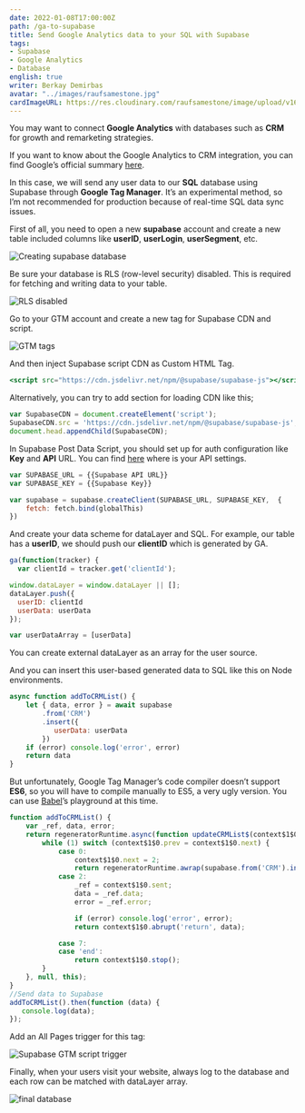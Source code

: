 ```yaml
---
date: 2022-01-08T17:00:00Z
path: /ga-to-supabase
title: Send Google Analytics data to your SQL with Supabase
tags:
- Supabase
- Google Analytics
- Database
english: true
writer: Berkay Demirbas
avatar: "../images/raufsamestone.jpg"
cardImageURL: https://res.cloudinary.com/raufsamestone/image/upload/v1641651292/blog-contents/ga-to-supabase/as26n3xtsm4alah4onro.png
---
```


You may want to connect **Google Analytics** with databases such as **CRM** for growth and remarketing strategies.

If you want to know about the Google Analytics to CRM integration, you can find Google’s official summary [here](https://developers.google.com/analytics/solutions/crm-integration). 

In this case, we will send any user data to our **SQL** database using Supabase through **Google Tag Manager**. It’s an experimental method, so I’m not recommended for production because of real-time SQL data sync issues. 

First of all, you need to open a new **supabase** account and create a new table included columns like **userID**, **userLogin**, **userSegment**, etc.

![Creating supabase database](https://res.cloudinary.com/raufsamestone/image/upload/v1641650194/blog-contents/ga-to-supabase/ft5uudyh1xda9sbjyrz6.png)

Be sure your database is RLS (row-level security) disabled. This is required for fetching and writing data to your table.

![RLS disabled](https://res.cloudinary.com/raufsamestone/image/upload/v1641650223/blog-contents/ga-to-supabase/af2fxldizy2htmtve7j2.png)

Go to your GTM account and create a new tag for Supabase CDN and script. 

![GTM tags](https://res.cloudinary.com/raufsamestone/image/upload/v1641650230/blog-contents/ga-to-supabase/ouqrkepawjecysyi4anm.png)

And then inject Supabase script CDN as Custom HTML Tag.

```jsx
<script src="https://cdn.jsdelivr.net/npm/@supabase/supabase-js"></script>
```

Alternatively, you can try to add <head> section for loading CDN like this;

```jsx
var SupabaseCDN = document.createElement('script');
SupabaseCDN.src = 'https://cdn.jsdelivr.net/npm/@supabase/supabase-js';
document.head.appendChild(SupabaseCDN);
```

In Supabase Post Data Script, you should set up for auth configuration like **Key** and **API** URL. You can find [here](https://supabase.com/docs/guides/api) where is your API settings.

```jsx
var SUPABASE_URL = {{Supabase API URL}}
var SUPABASE_KEY = {{Supabase Key}}

var supabase = supabase.createClient(SUPABASE_URL, SUPABASE_KEY,  {
    fetch: fetch.bind(globalThis)
})
```

And create your data scheme for dataLayer and SQL. For example, our table has a **userID**, we should push our **clientID** which is generated by GA.

```jsx
ga(function(tracker) {
  var clientId = tracker.get('clientId');

window.dataLayer = window.dataLayer || [];
dataLayer.push({
  userID: clientId
  userData: userData 
});

var userDataArray = [userData]
```

You can create external dataLayer as an array for the user source.

And you can insert this user-based generated data to SQL like this on Node environments.

```jsx
async function addToCRMList() {
    let { data, error } = await supabase
        .from('CRM')
        .insert({
           userData: userData
        })
    if (error) console.log('error', error)
    return data
}
```

But unfortunately, Google Tag Manager’s code compiler doesn’t support **ES6**, so you will have to compile manually to ES5, a very ugly version. You can use [Babel](https://babeljs.io)’s playground at this time. 

```jsx
function addToCRMList() {
    var _ref, data, error;
    return regeneratorRuntime.async(function updateCRMList$(context$1$0) {
        while (1) switch (context$1$0.prev = context$1$0.next) {
            case 0:
                context$1$0.next = 2;
                return regeneratorRuntime.awrap(supabase.from('CRM').insert({ userData: userData}));
            case 2:
                _ref = context$1$0.sent;
                data = _ref.data;
                error = _ref.error;

                if (error) console.log('error', error);
                return context$1$0.abrupt('return', data);

            case 7:
            case 'end':
                return context$1$0.stop();
        }
    }, null, this);
}  
//Send data to Supabase
addToCRMList().then(function (data) {
   console.log(data);
});
```

Add an All Pages trigger for this tag:

![Supabase GTM script trigger](https://res.cloudinary.com/raufsamestone/image/upload/v1641650310/blog-contents/ga-to-supabase/wiqejcmrtr9oqdlzbits.png)

Finally, when your users visit your website, always log to the database and each row can be matched with dataLayer array.

![final database](https://res.cloudinary.com/raufsamestone/image/upload/v1641650313/blog-contents/ga-to-supabase/rhoxjvdwovsayiwpfokj.png)

